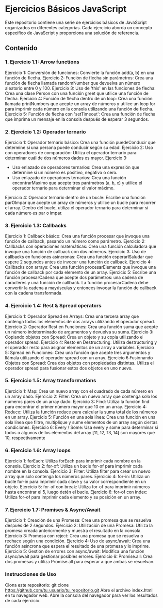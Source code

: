 # Ejercicios Básicos JavaScript
Este repositorio contiene una serie de ejercicios básicos de JavaScript organizados en diferentes categorías. Cada ejercicio aborda un concepto específico de JavaScript y proporciona una solución de referencia.

## Contenido
### 1. Ejercicio 1.1: Arrow functions

Ejercicio 1: Conversión de funciones: Convierte la función add(a, b) en una función de flecha.
Ejercicio 2: Función de flecha sin parámetros: Crea una función de flecha llamada randomNumber que devuelva un número aleatorio entre 0 y 100.
Ejercicio 3: Uso de 'this' en las funciones de flecha: Crea una clase Person con una función greet que utilice una función de flecha.
Ejercicio 4: Función de flecha dentro de un loop: Crea una función llamada printNumbers que acepte un array de números y utilice un loop for para imprimir cada número en la consola utilizando una función de flecha.
Ejercicio 5: Función de flecha con 'setTimeout': Crea una función de flecha que imprima un mensaje en la consola después de esperar 3 segundos.

### 2. Ejercicio 1.2: Operador ternario

Ejercicio 1: Operador ternario básico: Crea una función puedeConducir que determine si una persona puede conducir según su edad.
Ejercicio 2: Uso con operadores de comparación: Utiliza el operador ternario para determinar cuál de dos números dados es mayor.
Ejercicio 3:
 - Uso enlazado de operadores ternarios: Crea una expresión que determine si un número es positivo, negativo o cero.
 - Uso enlazado de operadores ternarios: Crea una función encontrarMaximo que acepte tres parámetros (a, b, c) y utilice el    operador ternario para determinar el valor máximo.

Ejercicio 4: Operador ternario dentro de un bucle: Escribe una función parOImpar que acepte un array de números y utilice un bucle para recorrer el array. Dentro del bucle, utiliza el operador ternario para determinar si cada número es par o impar.

### 3. Ejercicio 1.3: Callbacks
Ejercicio 1: Callback básico: Crea una función procesar que invoque una función de callback, pasando un número como parámetro.
Ejercicio 2: Callbacks con operaciones matemáticas: Crea una función calculadora que invoque una función de callback con dos números.
Ejercicio 3: Uso de callbacks en funciones asíncronas: Crea una función esperarISaludar que espere 2 segundos antes de invocar una función de callback.
Ejercicio 4: Callbacks con arrays: Crea una función procesarElements que invoque una función de callback por cada elemento de un array.
Ejercicio 5: Escribe una función procesarCadena que acepte dos parámetros: una cadena de caracteres y una función de callback. La función procesarCadena debe convertir la cadena a mayúsculas y entonces invocar la función de callback con la cadena transformada.

### 4. Ejercicio 1.4: Rest & Spread operators
Ejercicio 1: Operador Spread en Arrays: Crea una tercera array que contenga todos los elementos de dos arrays utilizando el operador spread.
Ejercicio 2: Operador Rest en Funciones: Crea una función suma que acepte un número indeterminado de argumentos y devuelva su suma.
Ejercicio 3: Copiando objetos con Spread: Crea un objeto y su copia utilizando el operador spread.
Ejercicio 4: Resto en Destructuring: Utiliza destructuring y el operador resto para asignar elementos de un array a variables.
Ejercicio 5: Spread en Funciones: Crea una función que acepte tres argumentos y llámala utilizando el operador spread con un array.
Ejercicio 6:Fusionando Objetos con Spread: Crea dos objetos con propiedades distintas. Utiliza el operador spread para fusionar estos dos objetos en uno nuevo.

### 5. Ejercicio 1.5: Array transformations
Ejercicio 1: Map: Crea un nuevo array con el cuadrado de cada número en un array dado.
Ejercicio 2: Filter: Crea un nuevo array que contenga solo los números pares de un array dado.
Ejercicio 3: Find: Utiliza la función find para encontrar el primer número mayor que 10 en un array.
Ejercicio 4: Reduce: Utiliza la función reduce para calcular la suma total de los números en un array.
Ejercicio 5: Función en una sola línea: Crea una función en una sola línea que filtre, multiplique y sume elementos de un array según ciertas condiciones.
Ejercicio 6: Every / Some: Usa every y some para determinar si todos o algunos de los elementos del array [11, 12, 13, 14] son ​​mayores que 10, respectivamente

### 6. Ejercicio 1.6: Array loops

Ejercicio 1: forEach: Utiliza forEach para imprimir cada nombre en la consola.
Ejercicio 2: for-of: Utiliza un bucle for-of para imprimir cada nombre en la consola.
Ejercicio 3: Filter: Utiliza filter para crear un nuevo array que solo contenga los números pares.
Ejercicio 4: for-in: Utiliza un bucle for-in para imprimir cada clave y su valor correspondiente en un objeto.
Ejercicio 5: for-of con break: Utiliza for-of para imprimir números hasta encontrar el 5, luego detén el bucle.
Ejercicio 6: for-of con index: Utiliza for-of para imprimir cada elemento y su posición en un array.

### 7. Ejercicio 1.7: Promises & Async/Await

Ejercicio 1: Creación de una Promesa: Crea una promesa que se resuelva después de 2 segundos.
Ejercicio 2: Utilización de una Promesa: Utiliza la promesa creada anteriormente y muestra el resultado en la consola.
Ejercicio 3: Promesa con reject: Crea una promesa que se resuelva o rechace según una condición.
Ejercicio 4: Uso de async/await: Crea una función asíncrona que espera el resultado de una promesa y lo imprime.
Ejercicio 5: Gestión de errores con async/await: Modifica una función async/await para gestionar posibles errores.
Ejercicio 6: Promise.all: Crea dos promesas y utiliza Promise.all para esperar a que ambas se resuelvan.

### Instrucciones de Uso

Clona este repositorio: git clone https://github.com/tu_usuario/tu_repositorio.git
Abre el archivo index.html en tu navegador web.
Abre la consola del navegador para ver los resultados de cada ejercicio.
